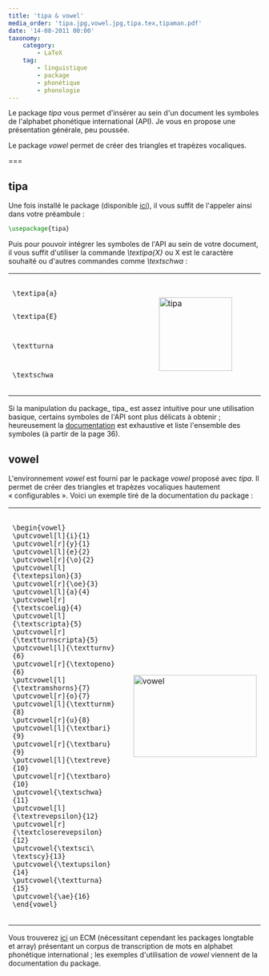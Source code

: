 ```yaml
---
title: 'tipa & vowel'
media_order: 'tipa.jpg,vowel.jpg,tipa.tex,tipaman.pdf'
date: '14-08-2011 00:00'
taxonomy:
    category:
        - LaTeX
    tag:
        - linguistique
        - package
        - phonétique
        - phonologie
---
```


Le package _tipa_ vous permet d'insérer au sein d'un document les symboles de l'alphabet phonétique international (API). Je vous en propose une présentation générale, peu poussée.

Le package _vowel_ permet de créer des triangles et trapèzes vocaliques.

===

## tipa

Une fois installé le package (disponible [ici](ftp://ftp.tex.ac.uk/tex-archive/fonts/tipa/)), il vous suffit de l'appeler ainsi dans votre préambule&nbsp;:

```latex
\usepackage{tipa}
```

Puis pour pouvoir intégrer les symboles de l'API au sein de votre document, il vous suffit d'utiliser la commande _\textipa{X}_ ou X est le caractère souhaité ou d'autres commandes comme _\textschwa_&nbsp;:
<table border="0">
<tbody>
<tr>
<td width="400">
<pre class="language-latex">
    <code class="language-latex">
\textipa{a} 
 
\textipa{E}
 
\textturna 
 
\textschwa
</code>
</pre>
</td>
<td width="50"></td>
<td width="250"><img src="/user/pages/02.blog/tipa_vowel/tipa.jpg" alt="tipa" style="vertical-align: middle;" height="147" width="146" border="0" /></td>
</tr>
</tbody>
</table>

Si la manipulation du package_ tipa_ est assez intuitive pour une utilisation basique, certains symboles de l'API sont plus délicats à obtenir ; heureusement la [documentation](tipaman.pdf) est exhaustive et liste l'ensemble des symboles (à partir de la page 36).

## vowel

L'environnement _vowel_ est fourni par le package _vowel_ proposé avec _tipa_. Il permet de créer des triangles et trapèzes vocaliques hautement « configurables ». Voici un exemple tiré de la documentation du package&nbsp;:
<table border="0">
<tbody>
<tr>
<td width="400">
<pre class="language-latex">
    <code class="language-latex">
\begin{vowel}
\putcvowel[l]{i}{1}
\putcvowel[r]{y}{1}
\putcvowel[l]{e}{2}
\putcvowel[r]{\o}{2}
\putcvowel[l]{\textepsilon}{3}
\putcvowel[r]{\oe}{3}
\putcvowel[l]{a}{4}
\putcvowel[r]{\textscoelig}{4}
\putcvowel[l]{\textscripta}{5}
\putcvowel[r]{\textturnscripta}{5}
\putcvowel[l]{\textturnv}{6}
\putcvowel[r]{\textopeno}{6}
\putcvowel[l]{\textramshorns}{7}
\putcvowel[r]{o}{7}
\putcvowel[l]{\textturnm}{8}
\putcvowel[r]{u}{8}
\putcvowel[l]{\textbari}{9}
\putcvowel[r]{\textbaru}{9}
\putcvowel[l]{\textreve}{10}
\putcvowel[r]{\textbaro}{10}
\putcvowel{\textschwa}{11}
\putcvowel[l]{\textrevepsilon}{12}
\putcvowel[r]{\textcloserevepsilon}{12}
\putcvowel{\textsci\ \textscy}{13}
\putcvowel{\textupsilon}{14}
\putcvowel{\textturna}{15}
\putcvowel{\ae}{16}
\end{vowel}
    </code>
</pre>
</td>
<td width="50"></td>
<td width="250"><img src="/user/pages/02.blog/tipa_vowel/vowel.jpg" alt="vowel" height="164" width="246" border="0" /></td>
</tr>
</tbody>
</table>

Vous trouverez [ici](tipa.tex) un ECM (nécessitant cependant les packages longtable et array) présentant un corpus de transcription de mots en alphabet phonétique international ; les exemples d'utilisation de _vowel_ viennent de la documentation du package.
